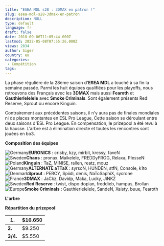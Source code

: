 ```yaml
---
title: "ESEA MDL s28 : 3DMAX en patron !"
slug: esea-mdl-s28-3dmax-en-patron
description: NULL
type: default
language: fr
draft: false
date: 2018-09-06T11:05:44.000Z
lastmod: 2022-05-08T07:55:26.000Z
views: 2834
author: Siger
country: eu
categories:
 - Compétition
tags:
---
```

La phase régulière de la 28ème saison d'**ESEA MDL** a touché à sa fin la semaine passée. Parmi les huit équipes qualifiées pour les playoffs, nous retrouvons des Français avec les **3DMAX** mais aussi **Fearoth** et **Gauthierlelelele** avec **Smoke Criminals**. Sont également présents Red Reserve, Sprout ou encore Kinguin.  
  
Contrairement aux précédentes saisons, il n'y aura pas de finales mondiales ni de places montantes en ESL Pro League, Cette saison se déroulant entre deux saisons d'ESL Pro League. En compensation, le prizepool a été revu à la hausse. L'arbre est à élimination directe et toutes les rencontres sont jouées en bo3.  
  
**Composition des équipes**

![Germany](/images/countries/de.svg)⁠**EURONICS** : crisby, kzy, mirbit, kressy, faveN  
![Sweden](/images/countries/se.svg)⁠**Chaos** : pronax, Maikelele, FREDDyFROG, Relaxa, PlesseN  
![Poland](/images/countries/pl.svg)⁠**Kinguin** : TaZ, MINISE, rallen, reatz, mouz  
![Germany](/images/countries/de.svg)⁠**ALTERNATE aTTaX** : syrsoN, HUNDEN, stfN, Console, k1to  
![Denmark](/images/countries/dk.svg)⁠**Sprout** : PERCY, Spiidi, denis, NaToSaphiX, sycrone  
![France](/images/countries/fr.svg)⁠**3DMAX** : JaCkz, Davidp, Maka, Lucky, JiNKZ  
![Sweden](/images/countries/se.svg)⁠**Red Reserve** : twist, dispo doplan, freddieb, hampus, Brollan  
![Europe](/images/countries/eu.svg)⁠**Smoke Criminals** : Gauthierlelelele, SandeN, Xaisty, buue, Fearoth

**L'arbre**

**Répartition du prizepool**

| **1.**   | $16.650 |
| -------- | ------- |
| **2.**   | $9.250  |
| **3/4.** | $5.550  |
